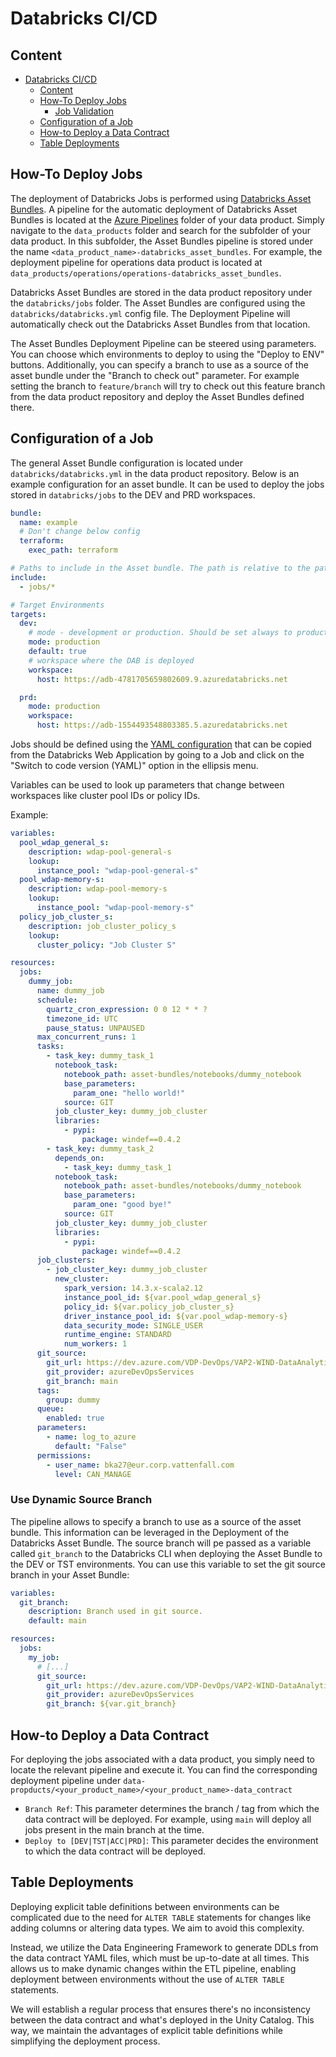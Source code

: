 # Databricks CI/CD

## Content

- [Databricks CI/CD](#databricks-cicd)
  - [Content](#content)
  - [How-To Deploy Jobs](#how-to-deploy-jobs)
    - [Job Validation](#job-validation)
  - [Configuration of a Job](#configuration-of-a-job)
  - [How-to Deploy a Data Contract](#how-to-deploy-a-data-contract)
  - [Table Deployments](#table-deployments)

## How-To Deploy Jobs

The deployment of Databricks Jobs is performed using [Databricks Asset
Bundles](https://learn.microsoft.com/en-us/azure/databricks/dev-tools/bundles/).
A pipeline for the automatic deployment of Databricks Asset Bundles is located
at the [Azure
Pipelines](https://dev.azure.com/VDP-DevOps/VAP2-WIND-DataAnalytics/_build?view=folders)
folder of your data product. Simply navigate to the `data_products` folder and
search for the subfolder of your data product. In this subfolder, the Asset
Bundles pipeline is stored under the name
`<data_product_name>-databricks_asset_bundles`. For example, the deployment
pipeline for operations data product is located at
`data_products/operations/operations-databricks_asset_bundles`.

Databricks Asset Bundles are stored in the data product repository under the
`databricks/jobs` folder. The Asset Bundles are configured using the
`databricks/databricks.yml` config file. The Deployment Pipeline will
automatically check out the Databricks Asset Bundles from that location.

The Asset Bundles Deployment Pipeline can be steered using parameters. You can
choose which environments to deploy to using the "Deploy to ENV" buttons.
Additionally, you can specify a branch to use as a source of the asset bundle
under the "Branch to check out" parameter. For example setting the branch to
`feature/branch` will try to check out this feature branch from the data product
repository and deploy the Asset Bundles defined there.

## Configuration of a Job

The general Asset Bundle configuration is located under
`databricks/databricks.yml` in the data product repository. Below is an example
configuration for an asset bundle. It can be used to deploy the jobs stored in
`databricks/jobs` to the DEV and PRD workspaces.

```yaml
bundle:
  name: example
  # Don't change below config
  terraform:
    exec_path: terraform

# Paths to include in the Asset bundle. The path is relative to the path of this file.
include:
  - jobs/*

# Target Environments
targets:
  dev:
    # mode - development or production. Should be set always to production mode.
    mode: production
    default: true
    # workspace where the DAB is deployed
    workspace:
      host: https://adb-4781705659802609.9.azuredatabricks.net

  prd:
    mode: production
    workspace:
      host: https://adb-1554493548803385.5.azuredatabricks.net
```

Jobs should be defined using the [YAML
configuration](https://learn.microsoft.com/en-us/azure/databricks/dev-tools/bundles/settings#job)
that can be copied from the Databricks Web Application by going to a Job and
click on the "Switch to code version (YAML)" option in the ellipsis menu.

Variables can be used to look up parameters that change between workspaces like
cluster pool IDs or policy IDs.

Example:

```yaml
variables:
  pool_wdap_general_s:
    description: wdap-pool-general-s
    lookup:
      instance_pool: "wdap-pool-general-s"
  pool_wdap-memory-s:
    description: wdap-pool-memory-s
    lookup:
      instance_pool: "wdap-pool-memory-s"
  policy_job_cluster_s:
    description: job_cluster_policy_s
    lookup:
      cluster_policy: "Job Cluster S"

resources:
  jobs:
    dummy_job:
      name: dummy_job
      schedule:
        quartz_cron_expression: 0 0 12 * * ?
        timezone_id: UTC
        pause_status: UNPAUSED
      max_concurrent_runs: 1
      tasks:
        - task_key: dummy_task_1
          notebook_task:
            notebook_path: asset-bundles/notebooks/dummy_notebook
            base_parameters:
              param_one: "hello world!"
            source: GIT
          job_cluster_key: dummy_job_cluster
          libraries:
            - pypi:
                package: windef==0.4.2
        - task_key: dummy_task_2
          depends_on:
            - task_key: dummy_task_1
          notebook_task:
            notebook_path: asset-bundles/notebooks/dummy_notebook
            base_parameters:
              param_one: "good bye!"
            source: GIT
          job_cluster_key: dummy_job_cluster
          libraries:
            - pypi:
                package: windef==0.4.2
      job_clusters:
        - job_cluster_key: dummy_job_cluster
          new_cluster:
            spark_version: 14.3.x-scala2.12
            instance_pool_id: ${var.pool_wdap_general_s}
            policy_id: ${var.policy_job_cluster_s}
            driver_instance_pool_id: ${var.pool_wdap-memory-s}
            data_security_mode: SINGLE_USER
            runtime_engine: STANDARD
            num_workers: 1
      git_source:
        git_url: https://dev.azure.com/VDP-DevOps/VAP2-WIND-DataAnalytics/_git/dlh_jobs
        git_provider: azureDevOpsServices
        git_branch: main
      tags:
        group: dummy
      queue:
        enabled: true
      parameters:
        - name: log_to_azure
          default: "False"
      permissions:
        - user_name: bka27@eur.corp.vattenfall.com
          level: CAN_MANAGE
```

### Use Dynamic Source Branch

The pipeline allows to specify a branch to use as a source of the asset bundle.
This information can be leveraged in the Deployment of the Databricks Asset
Bundle. The source branch will pe passed as a variable called `git_branch` to
the Databricks CLI when deploying the Asset Bundle to the DEV or TST
environments. You can use this variable to set the git source branch in your
Asset Bundle:

```yaml
variables:
  git_branch:
    description: Branch used in git source.
    default: main

resources:
  jobs:
    my_job:
      # [...]
      git_source:
        git_url: https://dev.azure.com/VDP-DevOps/VAP2-WIND-DataAnalytics/_git/dlh_jobs
        git_provider: azureDevOpsServices
        git_branch: ${var.git_branch}
```


## How-to Deploy a Data Contract

For deploying the jobs associated with a data product, you simply need to locate
the relevant pipeline and execute it. You can find the corresponding deployment
pipeline under
`data-propducts/<your_product_name>/<your_product_name>-data_contract`

- `Branch Ref`: This parameter determines the branch / tag from which the data
  contract will be deployed. For example, using `main` will deploy all jobs
  present in the main branch at the time.
- `Deploy to [DEV|TST|ACC|PRD]`: This parameter decides the environment to which
  the data contract will be deployed.

## Table Deployments

Deploying explicit table definitions between environments can be complicated due to the need for
`ALTER TABLE` statements for changes like adding columns or altering data types. We aim to avoid
this complexity.

Instead, we utilize the Data Engineering Framework to generate DDLs from the data contract YAML
files, which must be up-to-date at all times. This allows us to make dynamic changes within the ETL
pipeline, enabling deployment between environments without the use of `ALTER TABLE` statements.

We will establish a regular process that ensures there's no inconsistency between the data contract
and what's deployed in the Unity Catalog. This way, we maintain the advantages of explicit table
definitions while simplifying the deployment process.
